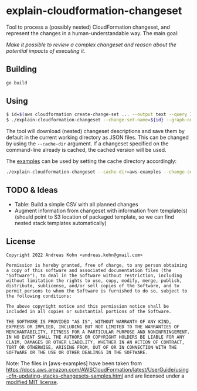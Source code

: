 # explain-cloudformation-changeset

Tool to process a (possibly nested) CloudFormation changeset, and represent the changes in a human-understandable way. The main goal: 

_Make it possible to review a complex changeset and reason about the potential impacts of executing it._

## Building

```sh
go build
```

## Using

```sh
$ id=$(aws cloudformation create-change-set ... --output text --query Id)
$ ./explain-cloudformation-changeset --change-set-name=${id} --graph-output=graph.svg
```

The tool will download (nested) changeset descriptions and save them by default in the current working directory as JSON files. This can be changed by using the `--cache-dir` argument. If a changeset specified on the command-line already is cached, the cached version will be used. 

The [examples](aws-examples/README.md) can be used by setting the cache directory accordingly:

```sh
./explain-cloudformation-changeset --cache-dir=aws-examples --change-set-name=--change-set-name=SampleChangeSet-direct
```

## TODO & Ideas

* Table: Build a simple CSV with all planned changes
* Augment information from changeset with information from template(s) (should point to S3 location of packaged template, so we can find nested stack templates automatically)

## License

```license
Copyright 2022 Andreas Kohn <andreas.kohn@gmail.com>

Permission is hereby granted, free of charge, to any person obtaining a copy of this software and associated documentation files (the "Software"), to deal in the Software without restriction, including without limitation the rights to use, copy, modify, merge, publish, distribute, sublicense, and/or sell copies of the Software, and to permit persons to whom the Software is furnished to do so, subject to the following conditions:

The above copyright notice and this permission notice shall be included in all copies or substantial portions of the Software.

THE SOFTWARE IS PROVIDED "AS IS", WITHOUT WARRANTY OF ANY KIND, EXPRESS OR IMPLIED, INCLUDING BUT NOT LIMITED TO THE WARRANTIES OF MERCHANTABILITY, FITNESS FOR A PARTICULAR PURPOSE AND NONINFRINGEMENT. IN NO EVENT SHALL THE AUTHORS OR COPYRIGHT HOLDERS BE LIABLE FOR ANY CLAIM, DAMAGES OR OTHER LIABILITY, WHETHER IN AN ACTION OF CONTRACT, TORT OR OTHERWISE, ARISING FROM, OUT OF OR IN CONNECTION WITH THE SOFTWARE OR THE USE OR OTHER DEALINGS IN THE SOFTWARE.
```

Note: The files in [aws-examples] have been taken from <https://docs.aws.amazon.com/AWSCloudFormation/latest/UserGuide/using-cfn-updating-stacks-changesets-samples.html> and are licensed under a [modified MIT license](https://github.com/awsdocs/aws-cloudformation-user-guide/blob/main/LICENSE-SAMPLECODE).